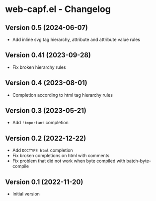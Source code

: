# web-capf.el - Changelog

## Version 0.5 (2024-06-07)

* Add inline svg tag hierarchy, attribute and attribute value rules

## Version 0.41 (2023-09-28)

* Fix broken hierarchy rules

## Version 0.4 (2023-08-01)

* Completion according to html tag hierarchy rules

## Version 0.3 (2023-05-21)

* Add `!important` completion

## Version 0.2 (2022-12-22)

* Add `DOCTYPE html` completion
* Fix broken completions on html with comments
* Fix problem that did not work when byte compiled with batch-byte-compile

## Version 0.1 (2022-11-20)

* Initial version

